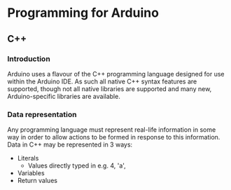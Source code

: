 # Programming for Arduino
## C++
### Introduction
Arduino uses a flavour of the C++ programming language designed for use within the Arduino IDE. As such all native C++ syntax features are supported, though not all native libraries are supported and many new, Arduino-specific libraries are available. 

### Data representation
Any programming language must represent real-life information in some way in order to allow actions to be formed in response to this information.
Data in C++ may be represented in 3 ways:
* Literals
	* Values directly typed in e.g. 4, 'a',
* Variables
* Return values
<!--stackedit_data:
eyJoaXN0b3J5IjpbNzgxODQwMjkxLC0xNjc5Njc5MjgxXX0=
-->